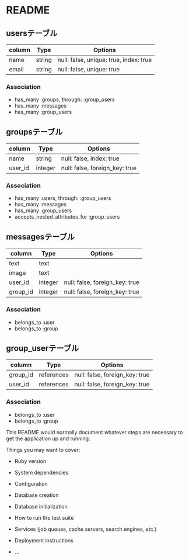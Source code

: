 # README

## usersテーブル

|column|Type|Options|
|------|----|-------|
|name|string|null: false, unique: true, index: true|
|email|string|null: false, unique: true|

### Association
- has_many :groups, through: :group_users
- has_many :messages
- has_many :group_users

## groupsテーブル

|column|Type|Options|
|------|----|-------|
|name|string|null: false, index: true|
|user_id|integer|null: false, foreign_key: true|

### Association
- has_many :users, through: :group_users
- has_many :messages
- has_many :group_users
- accepts_nested_attributes_for :group_users


## messagesテーブル

|column|Type|Options|
|------|----|-------|
|text|text||
|image|text||
|user_id|integer|null: false, foreign_key: true|
|group_id|integer|null: false, foreign_key: true|

### Association
- belongs_to :user
- belongs_to :group


## group_userテーブル

|column|Type|Options|
|------|----|-------|
|group_id|references|null: false, foreign_key: true|
|user_id|references|null: false, foreign_key: true|

### Association
- belongs_to :user
- belongs_to :group


This README would normally document whatever steps are necessary to get the
application up and running.

Things you may want to cover:

* Ruby version

* System dependencies

* Configuration

* Database creation

* Database initialization

* How to run the test suite

* Services (job queues, cache servers, search engines, etc.)

* Deployment instructions

* ...
